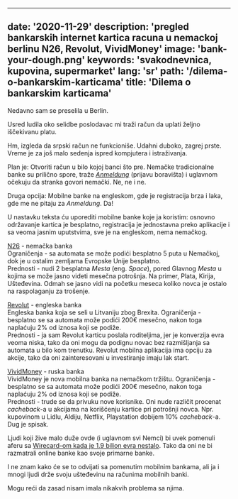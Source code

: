 ---
date: '2020-11-29'
description: 'pregled bankarskih internet kartica racuna u nemackoj berlinu N26, Revolut, VividMoney'
image: 'bank-your-dough.png'
keywords: 'svakodnevnica, kupovina, supermarket'
lang: 'sr'
path: '/dilema-o-bankarskim-karticama'
title: 'Dilema o bankarskim karticama'
------
Nedavno sam se preselila u Berlin.

Usred ludila oko selidbe poslodavac mi traži račun da uplati željno iščekivanu platu.

Hm, izgleda da srpski račun ne funkcioniše. Udahni duboko, zagrej prste. Vreme je za još malo sedenja ispred kompjutera i istraživanja.

Plan je: Otvoriti račun u bilo kojoj banci što pre. Nemačke tradicionalne banke su prilično spore, traže <i><a href="https://service.berlin.de/dienstleistung/120686/" target="_blank" rel="noopener noreferrer">Anmeldung</a></i> (prijavu boravišta) i uglavnom očekuju da stranka govori nemački. Ne, ne i ne.

Druga opcija: Mobilne banke na engleskom, gde je registracija brza i laka, gde me ne pitaju za <i>Anmeldung</i>. Da!

U nastavku teksta ću uporediti mobilne banke koje ja koristim:
osnovno održavanje kartica je besplatno,
registracija je jednostavna preko aplikacije i sa veoma jasnim uputstvima,
sve je na engleskom, nema nemačkog.

<a href="https://n26.com/en-eu" target="_blank" rel="noopener noreferrer">N26</a> - nemačka banka <br />
Ograničenja - sa automata se može podići besplatno 5 puta u Nemačkoj, dok je u ostalim zemljama Evropske Unije besplatno. <br />
Prednosti - nudi 2 besplatna <i>Mesta</i> (eng. <i>Space</i>), pored Glavnog <i>Mesta</i> u kojima se može jasno videti mesečna potrošnja. Na primer, Plata, Kirija, Ušteđevina. Odmah se jasno vidi na početku meseca koliko novca je ostalo na raspolaganju za trošenje.

<a href="https://www.revolut.com/en-DE" target="_blank" rel="noopener noreferrer">Revolut</a> - engleska banka <br />
Engleska banka koja se seli u Litvaniju zbog Brexita.
Ograničenja - besplatno se sa automata može podići 200€ mesečno, nakon toga naplaćuju 2% od iznosa koji se podiže. <br />
Prednosti - ja sam Revolut karticu poslala roditeljima, jer je konverzija evra veoma niska, tako da oni mogu da podignu novac bez razmišljanja sa automata u bilo kom trenutku.
Revolut mobilna aplikacija ima opciju za akcije, tako da oni zainteresovani u investiranje imaju lak start.

<a href="https://vivid.money/en-eu/" target="_blank" rel="noopener noreferrer">VividMoney</a> - ruska banka <br />
VividMoney je nova mobilna banka na nemačkom tržištu.
Ograničenja - besplatno se sa automata može podići 200€ mesečno, nakon toga naplaćuju 2% od iznosa koji se podiže. <br />
Prednosti - trude se da privuku nove korisnike. Oni nude različit procenat <i>cacheback</i>-a u akcijama na korišćenju kartice pri potrošnji novca. Npr. kupovinom u Lidlu, Aldiju, Netflix, Playstation dobijem 10% <i>cacheback</i>-a. Dug je spisak.

Ljudi koji žive malo duže ovde (i uglavnom svi Nemci) bi uvek pomenuli aferu sa <a href="https://en.wikipedia.org/wiki/Wirecard_scandal" rel="noopener noreferrer" target="_blank">Wirecard-om kada je 1.9 bilion evra nestalo</a>. Tako da oni ne bi razmatrali online banke kao svoje primarne banke.

I ne znam kako će se to odvijati sa pomenutim mobilnim bankama, ali ja i mnogi ljudi drže svoju ušteđevinu na računima mobilnih banki.

Mogu reći da zasad nisam imala nikakvih problema sa njima.
